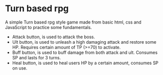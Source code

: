 # Turn based rpg

A simple Turn based rpg style game made from basic html, css and JavaScript to practice some fundamentals.

* Attack button, is used to attack the boss.
* Ult button, is used to unleash a high damaging attack and restore some HP. Requires certain amount of TP (>=70) to activate.
* Buff button, is used to buff damage from both attack and ult. Consumes SP and lasts for 3 turns.
* Heal button, is used to heal users HP by a certain amount, consumes SP on use.